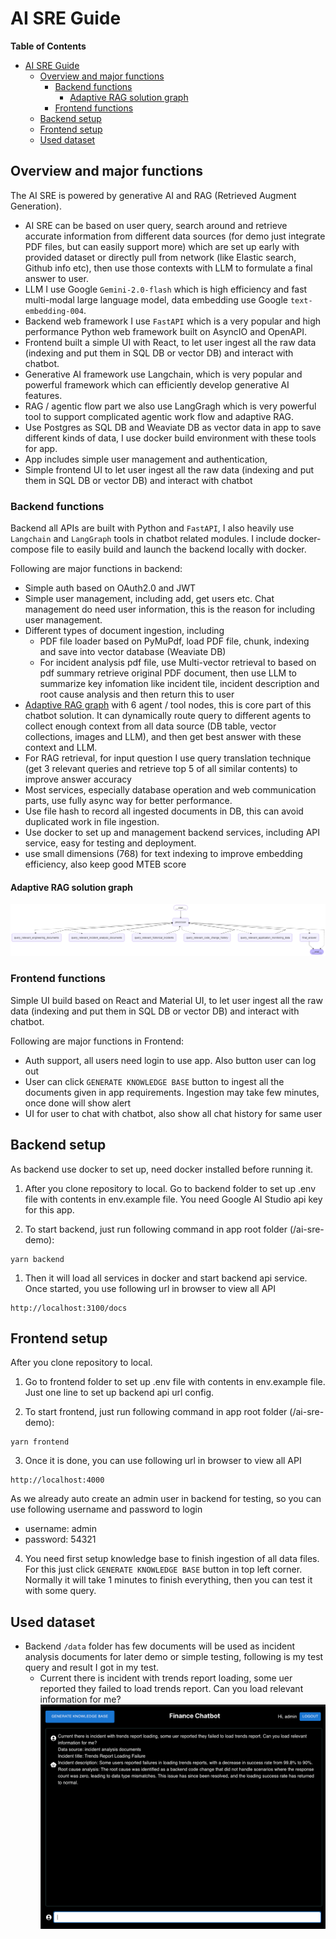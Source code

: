 # AI SRE Guide

**Table of Contents**

- [AI SRE Guide](#ai-sre-guide)
  - [Overview and major functions](#overview-and-major-functions)
    - [Backend functions](#backend-functions)
      - [Adaptive RAG solution graph](#adaptive-rag-solution-graph)
    - [Frontend functions](#frontend-functions)
  - [Backend setup](#backend-setup)
  - [Frontend setup](#frontend-setup)
  - [Used dataset](#used-dataset)

## Overview and major functions
The AI SRE is powered by generative AI and RAG (Retrieved Augment Generation).
- AI SRE can be based on user query, search around and retrieve accurate information from different data sources (for demo just integrate PDF files, but can easily support more) which are set up early with provided dataset or directly pull from network (like Elastic search, Github info etc), then use those contexts with LLM to formulate a final answer to user.
- LLM I use Google `Gemini-2.0-flash` which is high efficiency and fast multi-modal large language model, data embedding use Google `text-embedding-004`.
- Backend web framework I use `FastAPI` which is a very popular and high performance Python web framework built on AsyncIO and OpenAPI.
- Frontend built a simple UI with React, to let user ingest all the raw data (indexing and put them in SQL DB or vector DB) and interact with chatbot.
- Generative AI framework use Langchain, which is very popular and powerful framework which can efficiently develop generative AI features.
- RAG / agentic flow part we also use LangGragh which is very powerful tool to support complicated agentic work flow and adaptive RAG.
- Use Postgres as SQL DB and Weaviate DB as vector data in app to save different kinds of data, I use docker build environment with these tools for app.
- App includes simple user management and authentication,
- Simple frontend UI to let user ingest all the raw data (indexing and put them in SQL DB or vector DB) and interact with chatbot

### Backend functions
Backend all APIs are built with Python and `FastAPI`, I also heavily use `Langchain` and `LangGraph` tools in chatbot related modules. I include docker-compose file to easily build and launch the backend locally with docker.

Following are major functions in backend:
- Simple auth based on OAuth2.0 and JWT
- Simple user management, including add, get users etc. Chat management do need user information, this is the reason for including user management.
- Different types of document ingestion, including
    - PDF file loader based on PyMuPdf, load PDF file, chunk, indexing and save into vector database (Weaviate DB)
    - For incident analysis pdf file, use Multi-vector retrieval to based on pdf summary retrieve original PDF document, then use LLM to summarize key infomation like incident tile, incident description and root cause analysis and then return this to user
- [Adaptive RAG graph](#adaptive-rag-solution-graph) with 6 agent / tool nodes, this is core part of this chatbot solution. It can dynamically route query to different agents to collect enough context from all data source (DB table, vector collections, images and LLM), and then get best answer with these context and LLM.
- For RAG retrieval, for input question I use query translation technique (get 3 relevant queries and retrieve top 5 of all similar contents) to improve answer accuracy
- Most services, especially database operation and web communication parts, use fully async way for better performance.
- Use file hash to record all ingested documents in DB, this can avoid duplicated work in file ingestion.
- Use docker to set up and management backend services, including API service, easy for testing and deployment.
- use small dimensions (768) for text indexing to improve embedding efficiency, also keep good MTEB score

#### Adaptive RAG solution graph
![Solution Graph](solution_graph.png)

### Frontend functions
Simple UI build based on React and Material UI, to let user ingest all the raw data (indexing and put them in SQL DB or vector DB) and interact with chatbot.

Following are major functions in Frontend:
- Auth support, all users need login to use app. Also button user can log out
- User can click `GENERATE KNOWLEDGE BASE` button to ingest all the documents given in app requirements. Ingestion may take few minutes, once done will show alert
- UI for user to chat with chatbot, also show all chat history for same user

## Backend setup
As backend use docker to set up, need docker installed before running it.

1. After you clone repository to local. Go to backend folder to set up .env file with contents in env.example file. You need Google AI Studio api key for this app.

2. To start backend, just run following command in app root folder (/ai-sre-demo):
```
yarn backend
```
1. Then it will load all services in docker and start backend api service. Once started, you use following url in browser to view all API
```
http://localhost:3100/docs
```

## Frontend setup
After you clone repository to local.

1. Go to frontend folder to set up .env file with contents in env.example file. Just one line to set up backend api url config.

2. To start frontend, just run following command in app root folder (/ai-sre-demo):
```
yarn frontend
```

3. Once it is done, you can use following url in browser to view all API
```
http://localhost:4000
```
As we already auto create an admin user in backend for testing, so you can use following username and password to login
- username: admin
- password: 54321

4. You need first setup knowledge base to finish ingestion of all data files. For this just click `GENERATE KNOWLEDGE BASE` button in top left corner. Normally it will take 1 minutes to finish everything, then you can test it with some query.

## Used dataset
- Backend `/data` folder has few documents will be used as incident analysis documents for later demo or simple testing, following is my test query and result I got in my test.
  - Current there is incident with trends report loading, some uer reported they failed to load trends report. Can you load relevant information for me?
![img.png](img.png)



